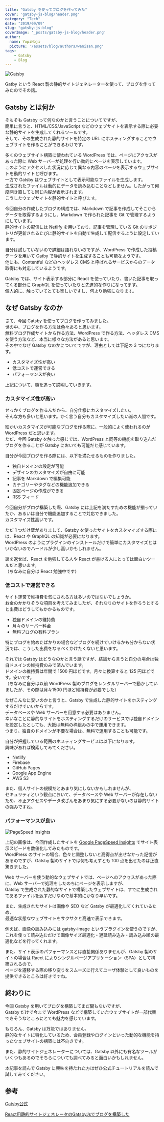 ```yaml
---
title: "Gatsby を使ってブログを作ってみた"
cover: 'gatsby-js-blog/header.png'
category: "Tech"
date: "2019/09/09"
slug: "gatsby-js-blog"
coverImage: '_posts/gatsby-js-blog/header.png'
author:
  name: YopiNoji
  picture: '/assets/blog/authors/wanisan.png'
tags:
    - Gatsby
    - Blog
---
```


![Gatsby](./gatsby.png)

Gatby という React 製の静的サイトジェネレーターを使って、ブログを作ってみたのでその話。

## Gatsby とは何か

そもそも Gatsby って何なのかと言うことについてですが、  
簡単に言うと、HTML/CSS/JavaScript などのウェブサイトを表示する際に必要な静的サイトを生成してくれるツールです。  
そして、その生成された静的サイトを特定の URL にホスティングすることでウェブサイトを作ることができるわけです。

多くのウェブサイト構築に使われている WordPress では、ページにアクセスがあった際に Web サーバーが処理を行い動的にページを表示しています。  
このようにアクセスした状況に応じて異なる内容のページを表示するウェブサイトを動的サイトと呼びます。  
一方で Gatsby はウェブサイトとして表示可能なファイルを生成します。  
生成されたファイルは動的にデータを読み込むことなどしません。したがって何度開き直しても同じ内容が表示されます。  
こうしたウェブサイトを静的サイトと呼びます。

今回自分の作成したブログの構成では、Markdown で記事を作成してそこからデータを取得するようにし、Markdown で作られた記事を Git で管理するようにしています。  
静的サイトの配信には Netlify を用いており、記事を管理している Git のリポジトリが更新されるたびに静的サイトを自動で生成して配信するように設定しています。

自分は試していないので詳細は語れないのですが、WordPress で作成した投稿データを用いて Gatby で静的サイトを生成することも可能なようです。  
他にも、Contentful などのヘッダレス CMS と呼ばれるサービスからのデータ取得にも対応しているようです。

Gatsby では、サイト表示する部分に React を使っていたり、書いた記事を取ってくる部分に GraphQL を使っていたりと先進的な作りになってます。  
個人的に、触っていてとても楽しいですし、何より勉強になります。

## なぜ Gatsby なのか

さて、今回 Gatsby を使ってブログを作ってみました。  
世の中、ブログを作る方法は色々あると思います。  
無料ブログ作成サイトから作る方法、WordPress で作る方法、ヘッダレス CMS を使う方法など、本当に様々な方法があると思います。  
その中でなぜ Gatsby なのかについてですが、理由としては下記の 3 つになります。

- カスタマイズ性が高い
- 低コストで運営できる
- パフォーマンスが良い

上記について、順を追って説明していきます。

### カスタマイズ性が高い

せっかくブログを作るんだから、自分仕様にカスタマイズしたい。  
そんな方も多いと思います。かく言う自分もカスタマイズしたい派の人間です。

細かいカスタマイズが可能なブログを作る際に、一般的によく使われるのが WordPress だと思います。  
ただ、今回 Gatsby を触った感じでは、WordPress と同等の機能を取り込んだブログを作ることが Gatsby においても可能だと感じています。

自分が今回ブログを作る際には、以下を満たせるものを作りました。

- 独自ドメインの設定が可能
- デザインのカスタマイズが自由に可能
- 記事を Markdown で編集可能
- カテゴリーやタグなどの機能追加できる
- 固定ページの作成ができる
- RSS フィード

今回自分がブログ構築した際、Gatsby には上記を満たすための機能が揃っていたか、あるいは自分で機能追加することで対応できました。  
カスタマイズ性高いです。

ただ 1 つだけ壁がありまして、Gatsby を使ったサイトをカスタマイズする際には、React や GraphQL の知識が必要になります。  
WordPress のようにプラグインのインストールだけで簡単にカスタマイズとはいかないのでハードルが少し高いかもしれません。

裏を返せば、React を勉強してる人や React が書ける人にとっては面白いツールだと思います。  
（ちなみに自分は React 勉強中です）

### 低コストで運営できる

サイト運営で維持費を気にされる方は多いのではないでしょうか。  
お金のかかりそうな項目を考えてみましたが、それなりのサイトを作ろうとすると出費はどうしてもかかるものです。

- 独自ドメインの維持費
- 月々のサーバー料金
- 無料ブログの有料プラン

特にブログを始めたばかりの場合などブログを続けていけるかも分からない状況では、こうした出費をなるべくかけたくないと思います。

それでは Gatsby はどうなのかと言う話ですが、結論から言うと自分の場合は独自ドメインの維持費のみで済んでいます。  
ドメインの維持費は年間で 1500 円ほどです。月々に換算すると 125 円ほどです。安いです。  
（ちなみに自分は以前 WordPress 製のブログをレンタルサーバーで動かしていましたが、その際は月々1500 円ほど維持費が必要でした）

なぜこんなに安いのかと言うと、Gatsby で生成した静的サイトをホスティングするだけでいいからです。  
データベースや Web サーバーを用意する必要はありません。  
幸いなことに静的なサイトをホスティングするだけのサービスでは独自ドメインを設定したとしても、大抵は無料の枠組みの中で運用できます。  
つまり、独自のドメインが不要な場合は、無料で運用することも可能です。

自分が把握している範囲のホスティングサービスは以下になります。  
興味があれば検索してみてください。

- Netlify
- Firebase
- GitHub Pages
- Google App Engine
- AWS S3

また、個人サイトの規模だとあまり気にしないかもしれませんが、  
セキュリティという観点において、データベースや Web サーバーが存在しないため、不正アクセスやデータ改ざんをあまり気にする必要がないのは静的サイトの強みですね。

### パフォーマンスが良い

![PageSpeed Insights](./20190909-google-pagespeed-insight-yopinoji-com.png)

上記の画像は、今回作成したサイトを [Google PageSpeed Insights](https://developers.google.com/speed/pagespeed/insights/) でサイト表示スピードを数値化してみたものです。  
WordPress のサイトの場合、色々と調整しないと高得点が出せなかった記憶があるのですが、Gatsby 製のサイトでは何も考えずとも 100 点を出せたのは正直驚きました。

Web サーバーを使う動的なウェブサイトでは、ページへのアクセスがあった際に、Web サーバーで処理をしたのちにページを表示しますが、  
Gatsby で生成された静的なサイトで構築したウェブサイトは、すでに生成されてあるファイルを返すだけなので基本的にかなり早いです。

また、生成されたサイトは画像や SEO など Gatsby が最適化してくれているため、  
最適な状態なウェブサイトをサクサクと高速で表示できます。

例えば、画像の読み込みには gatsby-image というプラグインを使うのですが、  
これを使って読み込むだけで画像サイズ最適化・遅延読み込み・読み込み順の最適化などを行ってくれます。

また、サイト表示のパフォーマンスとは直接関係ありませんが、Gatsby 製のサイトの場合は Raect によりシングルページアプリケーション（SPA）として構築されるので、  
ページを遷移する際の移り変りをスムーズに行えてユーザ体験として良いものを提供できるところは好きですね。

## 終わりに
今回 Gatsby を用いてブログを構築してまだ間もないですが、  
Gatsby だけで今まで WordPress などで構築していたウェブサイトが一部代替できそうなところにとても魅力を感じています。

もちろん、Gatsby は万能ではありません。  
静的なサイトに特化しているため、会員登録やログインといった動的な機能を持ったウェブサイトの構築には不向きです。

また、静的サイトジェネレーターについては、Gatsby 以外にも有名なツールがいくつもあるのでそちらについても調べてみると面白いかもしれません。

本記事を読んで Gatsby に興味を持たれた方はぜひ公式チュートリアルを読んで試してみてください。

## 参考

[Gatsby公式](https://www.gatsbyjs.org)

[React用静的サイトジェネレータのGatsbyJsでブログを構築した](https://tsukamon.com/blogs/2)
